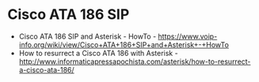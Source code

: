 # Cisco ATA 186 SIP

* Cisco ATA 186 SIP and Asterisk - HowTo - https://www.voip-info.org/wiki/view/Cisco+ATA+186+SIP+and+Asterisk+-+HowTo
* How to resurrect a Cisco ATA 186 with Asterisk - http://www.informaticapressapochista.com/asterisk/how-to-resurrect-a-cisco-ata-186/